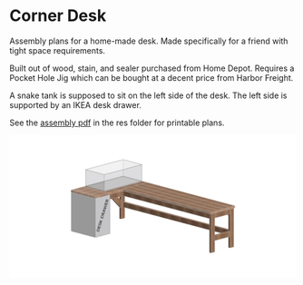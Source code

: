 # Corner Desk
Assembly plans for a home-made desk. Made specifically for a friend with tight space requirements.

Built out of wood, stain, and sealer purchased from Home Depot. Requires a Pocket Hole Jig which can be bought at a decent price from Harbor Freight.

A snake tank is supposed to sit on the left side of the desk. The left side is supported by an IKEA desk drawer.

See the [assembly pdf](https://github.com/XDleader555/cad_models/raw/main/corner_desk/res/Desk%20Assembly.pdf) in the res folder for printable plans.

![Preview](https://github.com/XDleader555/cad_models/raw/main/corner_desk/res/Desk%20Assembly.jpg)
